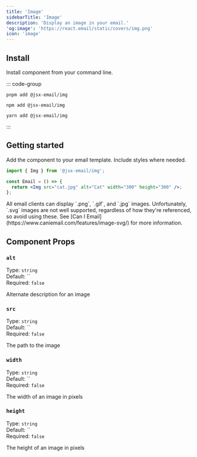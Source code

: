 ```yaml
---
title: 'Image'
sidebarTitle: 'Image'
description: 'Display an image in your email.'
'og:image': 'https://react.email/static/covers/img.png'
icon: 'image'
---
```


## Install

Install component from your command line.

::: code-group

```console [pnpm]
pnpm add @jsx-email/img
```

```console [npm]
npm add @jsx-email/img
```

```console [yarn]
yarn add @jsx-email/img
```
:::

## Getting started

Add the component to your email template. Include styles where needed.

```jsx
import { Img } from '@jsx-email/img';

const Email = () => {
  return <Img src="cat.jpg" alt="Cat" width="300" height="300" />;
};
```

<Tip>
  All email clients can display `.png`, `.gif`, and `.jpg` images.
  Unfortunately, `.svg` images are not well supported, regardless of how they're
  referenced, so avoid using these. See [Can I
  Email](https://www.caniemail.com/features/image-svg/) for more information.
</Tip>

## Component Props

### `alt`

Type: `string`<br>
Default: ``<br/>
Required: `false`

>
  Alternate description for an image


### `src`

Type: `string`<br>
Default: ``<br/>
Required: `false`

>
  The path to the image


### `width`

Type: `string`<br>
Default: ``<br/>
Required: `false`

>
  The width of an image in pixels


### `height`

Type: `string`<br>
Default: ``<br/>
Required: `false`

>
  The height of an image in pixels


